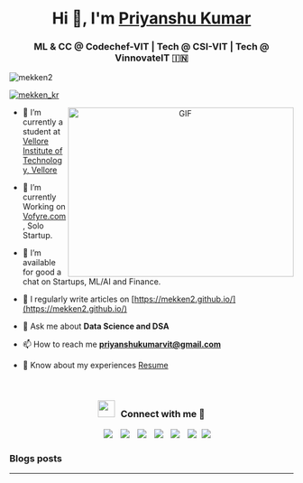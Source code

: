 <h1 align="center">Hi 👋, I'm <a href="https://www.linkedin.com/in/priyanshukumarvit/" target="blank">
Priyanshu Kumar</a></h1>
<h3 align="center">ML & CC @ Codechef-VIT | Tech @ CSI-VIT | Tech @ VinnovateIT &#127470;&#127475</h3>

<p align="left"> <img src="https://komarev.com/ghpvc/?username=mekken2&label=Profile%20views&color=0e75b6&style=flat" alt="mekken2" /> </p>

<p align="left"> <a href="https://twitter.com/mekken_kr" target="blank"><img src="https://img.shields.io/twitter/follow/mekken_kr?logo=twitter&style=for-the-badge" alt="mekken_kr" /></a> </p>

<a target="_blank" align="center">
  <img align="right" top="500" height="300" width="400" alt="GIF" src="https://media.giphy.com/media/SWoSkN6DxTszqIKEqv/giphy.gif">
</a>

- 🔭 I’m currently a student at <a href="https://vit.ac.in/" target="blank">Vellore Institute of Technology, Vellore</a>

- 🌱 I’m currently Working on <a href="https://vofyre.com/" target="blank">Vofyre.com</a>, Solo Startup.

- 🤝 I’m available for good a chat on Startups, ML/AI and Finance.

<!-- - 🌱 I’m currently learning Swift && SwiftUI <a href="https://github.com/100rabhcsmc/100DaysOfSwift" target="blank">100DaysOfSwift</a> -->

- 📝 I regularly write articles on [https://mekken2.github.io/](https://mekken2.github.io/)

- 💬 Ask me about **Data Science and DSA**

- 📫 How to reach me **priyanshukumarvit@gmail.com**

- 📄 Know about my experiences <a href="https://drive.google.com/file/d/1YGoy45FyUAL9LVMlJJScxCLMnFLVOJlq/view?usp=sharing" target="blank">Resume</a>
<br/>
<h3 align="center" > <img src="https://media.giphy.com/media/iY8CRBdQXODJSCERIr/giphy.gif" width="30" height="30" style="margin-right: 10px;">Connect with me 🤝 </h3>

<p align="center">

 <div align="center"  class="icons-social" style="margin-left: 10px;">
        <a style="margin-left: 10px;"  target="_blank" href="https://www.linkedin.com/in/priyanshukumarvit/">
			<img src="https://img.icons8.com/doodle/40/000000/linkedin--v2.png"></a>
        <a style="margin-left: 10px;" target="_blank" href="https://github.com/mekken2">
		<img src="https://img.icons8.com/doodle/40/000000/github--v1.png"></a>
		<!-- <a style="margin-left: 10px;" target="_blank" href=""> -->
				<!-- <img src="https://img.icons8.com/external-tal-revivo-color-tal-revivo/40/000000/external-stack-overflow-is-a-question-and-answer-site-for-professional-logo-color-tal-revivo.png"></a> -->
	   <a style="margin-left: 10px;" target="_blank" href="https://dev.to/100rabhcsmc">
					<img src="https://img.icons8.com/external-sketchy-juicy-fish/0.6x/external-blog-online-services-sketchy-sketchy-juicy-fish.png"></a>
        <a style="margin-left: 10px;" target="_blank" href="https://instagram.com/100rabhch">
			<img src="https://img.icons8.com/doodle/40/000000/instagram-new--v2.png"></a>
		<a style="margin-left: 10px;" target="_blank" href="https://twitter.com/100rabhcsmc">
			<img src="https://img.icons8.com/doodle/1x/twitter-squared--v2.png" ></a>
		<a style="margin-left: 10px;" target="_blank" href="https://www.youtube.com/channel/UC-ZdNkKNHC6KguDqNFKO2Nw?view_as=subscriber">
				<img src="https://img.icons8.com/doodle/1x/youtube--v2.png" ></a>
		<a style="margin-left: 5px;" target="_blank" href="https://github.com/100rabhcsmc/Me.io/blob/master/01SaurabhChavanReactNativeResume.pdf">
					<img src="https://img.icons8.com/plasticine/0.5x/resume.png" ></a>
      </div>

</p>

### Blogs posts

<!-- BLOG-POST-LIST:START -->

<!-- - [NAME](LINK) -->

<!-- BLOG-POST-LIST:END -->

---